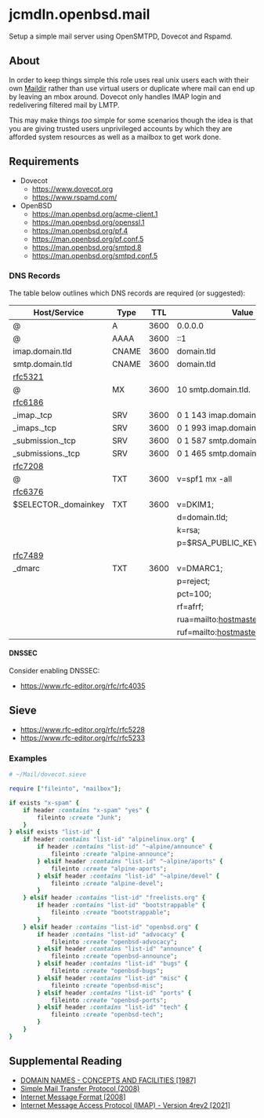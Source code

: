 # jcmdln.openbsd.mail

Setup a simple mail server using OpenSMTPD, Dovecot and Rspamd.

## About

In order to keep things simple this role uses real unix users each with their
own [Maildir](https://en.wikipedia.org/wiki/Maildir) rather than use virtual
users or duplicate where mail can end up by leaving an mbox around. Dovecot
only handles IMAP login and redelivering filtered mail by LMTP.

This may make things _too_ simple for some scenarios though the idea is that
you are giving trusted users unprivileged accounts by which they are afforded
system resources as well as a mailbox to get work done.

## Requirements

- Dovecot
  - https://www.dovecot.org
  - https://www.rspamd.com/
- OpenBSD
  - https://man.openbsd.org/acme-client.1
  - https://man.openbsd.org/openssl.1
  - https://man.openbsd.org/pf.4
  - https://man.openbsd.org/pf.conf.5
  - https://man.openbsd.org/smtpd.8
  - https://man.openbsd.org/smtpd.conf.5

### DNS Records

The table below outlines which DNS records are required (or suggested):

[rfc5321]: https://www.rfc-editor.org/rfc/rfc5321
[rfc6186]: https://www.rfc-editor.org/rfc/rfc6186
[rfc6376]: https://www.rfc-editor.org/rfc/rfc6376
[rfc7208]: https://www.rfc-editor.org/rfc/rfc7208
[rfc7489]: https://www.rfc-editor.org/rfc/rfc7489
[rfc8657]: https://www.rfc-editor.org/rfc/rfc8657

| Host/Service          | Type  | TTL  | Value                             |
| --------------------- | ----- | ---- | --------------------------------- |
| @                     | A     | 3600 | 0.0.0.0                           |
| @                     | AAAA  | 3600 | ::1                               |
| imap.domain.tld       | CNAME | 3600 | domain.tld                        |
| smtp.domain.tld       | CNAME | 3600 | domain.tld                        |
| [rfc5321]             |
| @                     | MX    | 3600 | 10 smtp.domain.tld.               |
| [rfc6186]             |
| \_imap.\_tcp          | SRV   | 3600 | 0 1 143 imap.domain.tld.          |
| \_imaps.\_tcp         | SRV   | 3600 | 0 1 993 imap.domain.tld.          |
| \_submission.\_tcp    | SRV   | 3600 | 0 1 587 smtp.domain.tld.          |
| \_submissions.\_tcp   | SRV   | 3600 | 0 1 465 smtp.domain.tld.          |
| [rfc7208]             |
| @                     | TXT   | 3600 | v=spf1 mx -all                    |
| [rfc6376]             |
| $SELECTOR.\_domainkey | TXT   | 3600 | v=DKIM1;                          |
|                       |       |      | d=domain.tld;                     |
|                       |       |      | k=rsa;                            |
|                       |       |      | p=$RSA_PUBLIC_KEY                 |
| [rfc7489]             |
| \_dmarc               | TXT   | 3600 | v=DMARC1;                         |
|                       |       |      | p=reject;                         |
|                       |       |      | pct=100;                          |
|                       |       |      | rf=afrf;                          |
|                       |       |      | rua=mailto:hostmaster@domain.tld; |
|                       |       |      | ruf=mailto:hostmaster@domain.tld  |

#### DNSSEC

Consider enabling DNSSEC:

- https://www.rfc-editor.org/rfc/rfc4035

## Sieve

- https://www.rfc-editor.org/rfc/rfc5228
- https://www.rfc-editor.org/rfc/rfc5233

### Examples

```ruby
# ~/Mail/dovecot.sieve

require ["fileinto", "mailbox"];

if exists "x-spam" {
	if header :contains "x-spam" "yes" {
		fileinto :create "Junk";
	}
} elsif exists "list-id" {
	if header :contains "list-id" "alpinelinux.org" {
		if header :contains "list-id" "~alpine/announce" {
			fileinto :create "alpine-announce";
		} elsif header :contains "list-id" "~alpine/aports" {
			fileinto :create "alpine-aports";
		} elsif header :contains "list-id" "~alpine/devel" {
			fileinto :create "alpine-devel";
		}
	} elsif header :contains "list-id" "freelists.org" {
		if header :contains "list-id" "bootstrappable" {
			fileinto :create "bootstrappable";
		}
	} elsif header :contains "list-id" "openbsd.org" {
		if header :contains "list-id" "advocacy" {
			fileinto :create "openbsd-advocacy";
		} elsif header :contains "list-id" "announce" {
			fileinto :create "openbsd-announce";
		} elsif header :contains "list-id" "bugs" {
			fileinto :create "openbsd-bugs";
		} elsif header :contains "list-id" "misc" {
			fileinto :create "openbsd-misc";
		} elsif header :contains "list-id" "ports" {
			fileinto :create "openbsd-ports";
		} elsif header :contains "list-id" "tech" {
			fileinto :create "openbsd-tech";
		}
	}
}
```

## Supplemental Reading

- [DOMAIN NAMES - CONCEPTS AND FACILITIES [1987]](https://www.rfc-editor.org/rfc/rfc1034)
- [Simple Mail Transfer Protocol (2008)](https://www.rfc-editor.org/rfc/rfc5321)
- [Internet Message Format [2008]](https://www.rfc-editor.org/rfc/rfc5322)
- [Internet Message Access Protocol (IMAP) - Version 4rev2 [2021]](https://www.rfc-editor.org/rfc/rfc9051)
